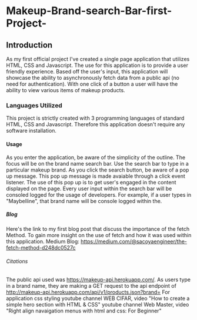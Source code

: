 # Makeup-Brand-search-Bar-first-Project-

## Introduction
As my first official project I've created a single page application that utilizes HTML, CSS and Javascript. The use for this application is to provide a user friendly experience. Based off the user's input, this application will showcase the ability to asynchronously fetch data from a public api (no need for authentication). With one click of a button a user will have the ability to view various items of makeup products.

### Languages Utilized
This project is strictly created with 3 programming languages of standard HTML, CSS and Javascript. Therefore this application doesn't require any software installation.

#### Usage
As you enter the application, be aware of the simplicity of the outline. The focus will be on the brand name search bar. Use the search bar to type in a particular makeup brand. As you click the  search button, be aware of a pop up message. This pop up message is made avaiable through a click event listener. The use of this pop up is to get user's engaged in the content displayed on the page. Every user input within the search bar will be consoled logged for the usage of developers. For example, if a user types in "Maybelline", that brand name will be console logged within the.

##### Blog
Here's the link to my first blog post that discuss the importance of the fetch Method. To gain more insight on the use of fetch and how it was used within this application. 
Medium Blog: https://medium.com/@sacoyaengineer/the-fetch-method-d248dc0527c

###### Citations
The public api used was https://makeup-api.herokuapp.com/.
As users type in a brand name, they are making a GET request to the api endpoint of http://makeup-api.herokuapp.com/api/v1/products.json?brand=
For application css styling youtube channel WEB CIFAR, video "How to create a simple hero section with HTML & CSS"
youtube channel Web Master, video "Right align navaigation menus with html and css: For Beginner"
